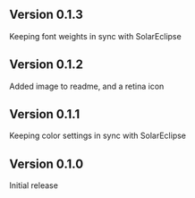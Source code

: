 ## Version 0.1.3

Keeping font weights in sync with SolarEclipse

## Version 0.1.2

Added image to readme, and a retina icon

## Version 0.1.1

Keeping color settings in sync with SolarEclipse

## Version 0.1.0

Initial release
